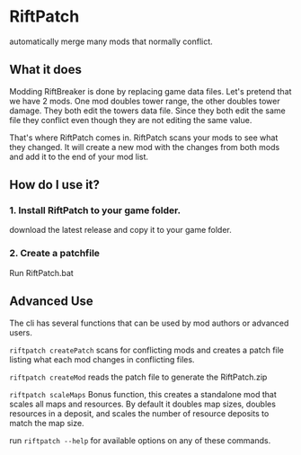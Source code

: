 # RiftPatch

automatically merge many mods that normally conflict.

## What it does

Modding RiftBreaker is done by replacing game data files.
Let's pretend that we have 2 mods. One mod doubles tower range, the other doubles tower damage.
They both edit the towers data file. Since they both edit the same file they conflict even though they are not editing the same value.

That's where RiftPatch comes in. RiftPatch scans your mods to see what they changed.
It will create a new mod with the changes from both mods and add it to the end of your mod list.

## How do I use it?

### 1. Install RiftPatch to your game folder.

download the latest release and copy it to your game folder.

### 2. Create a patchfile

Run RiftPatch.bat

## Advanced Use

The cli has several functions that can be used by mod authors or advanced users.

`riftpatch createPatch` scans for conflicting mods and creates a patch file listing what each mod changes in conflicting files.

`riftpatch createMod` reads the patch file to generate the RiftPatch.zip

`riftpatch scaleMaps` Bonus function, this creates a standalone mod that scales all maps and resources. By default it doubles map sizes, doubles resources in a deposit, and scales the number of resource deposits to match the map size.

run `riftpatch --help` for available options on any of these commands.
